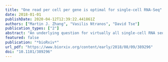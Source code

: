 ```yaml
---
title: "One read per cell per gene is optimal for single-cell RNA-Seq"
date: 2018-01-01
publishDate: 2020-04-12T12:39:22.441861Z
authors: ["Martin J. Zhang", "Vasilis Ntranos", "David Tse"]
publication_types: ["2"]
abstract: "An underlying question for virtually all single-cell RNA sequencing experiments is how to allocate the limited sequencing budget: deep sequencing of a few cells or shallow sequencing of many cells? A mathematical framework reveals that, for estimating many important gene properties, the optimal allocation is to sequence at the depth of one read per cell per gene. Interestingly, the corresponding optimal estimator is not the widely-used plug-in estimator but one developed via empirical Bayes."
featured: false
publication: "*bioRxiv*"
url_pdf: "https://www.biorxiv.org/content/early/2018/08/09/389296"
doi: "10.1101/389296"
---
```


